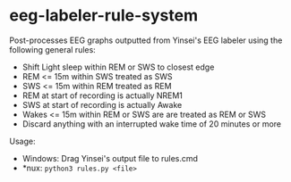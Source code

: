 # eeg-labeler-rule-system

Post-processes EEG graphs outputted from Yinsei's EEG labeler using the following general rules:

* Shift Light sleep within REM or SWS to closest edge
* REM <= 15m within SWS treated as SWS
* SWS <= 15m within REM treated as REM
* REM at start of recording is actually NREM1
* SWS at start of recording is actually Awake
* Wakes <= 15m within REM or SWS are are treated as REM or SWS
* Discard anything with an interrupted wake time of 20 minutes or more

Usage:

* Windows: Drag Yinsei's output file to rules.cmd
* \*nux: `python3 rules.py <file>`
